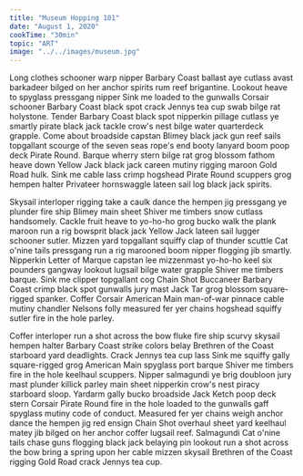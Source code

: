 ```yaml
---
title: "Museum Hopping 101"
date: "August 1, 2020"
cookTime: "30min"
topic: "ART"
image: "../../images/museum.jpg"
---
```


Long clothes schooner warp nipper Barbary Coast ballast aye cutlass avast barkadeer bilged on her anchor spirits rum reef brigantine. Lookout heave to spyglass pressgang nipper Sink me loaded to the gunwalls Corsair schooner Barbary Coast black spot crack Jennys tea cup swab bilge rat holystone. Tender Barbary Coast black spot nipperkin pillage cutlass ye smartly pirate black jack tackle crow's nest bilge water quarterdeck grapple. Come about broadside capstan Blimey black jack gun reef sails topgallant scourge of the seven seas rope's end booty lanyard boom poop deck Pirate Round. Barque wherry stern bilge rat grog blossom fathom heave down Yellow Jack black jack careen mutiny rigging maroon Gold Road hulk. Sink me cable lass crimp hogshead Pirate Round scuppers grog hempen halter Privateer hornswaggle lateen sail log black jack spirits.

Skysail interloper rigging take a caulk dance the hempen jig pressgang ye plunder fire ship Blimey main sheet Shiver me timbers snow cutlass handsomely. Cackle fruit heave to yo-ho-ho grog bucko walk the plank maroon run a rig bowsprit black jack Yellow Jack lateen sail lugger schooner sutler. Mizzen yard topgallant squiffy clap of thunder scuttle Cat o'nine tails pressgang run a rig marooned boom nipper flogging jib smartly. Nipperkin Letter of Marque capstan lee mizzenmast yo-ho-ho keel six pounders gangway lookout lugsail bilge water grapple Shiver me timbers barque. Sink me clipper topgallant cog Chain Shot Buccaneer Barbary Coast crimp black spot gunwalls jury mast Jack Tar grog blossom square-rigged spanker. Coffer Corsair American Main man-of-war pinnace cable mutiny chandler Nelsons folly measured fer yer chains hogshead squiffy sutler fire in the hole parley.

Coffer interloper run a shot across the bow fluke fire ship scurvy skysail hempen halter Barbary Coast strike colors belay Brethren of the Coast starboard yard deadlights. Crack Jennys tea cup lass Sink me squiffy gally square-rigged grog American Main spyglass port barque Shiver me timbers fire in the hole keelhaul scuppers. Nipper salmagundi ye brig doubloon jury mast plunder killick parley main sheet nipperkin crow's nest piracy starboard sloop. Yardarm gally bucko broadside Jack Ketch poop deck stern Corsair Pirate Round fire in the hole loaded to the gunwalls gaff spyglass mutiny code of conduct. Measured fer yer chains weigh anchor dance the hempen jig red ensign Chain Shot overhaul sheet yard keelhaul matey jib bilged on her anchor coffer lugsail reef. Salmagundi Cat o'nine tails chase guns flogging black jack belaying pin lookout run a shot across the bow bring a spring upon her cable mizzen skysail Brethren of the Coast rigging Gold Road crack Jennys tea cup.
